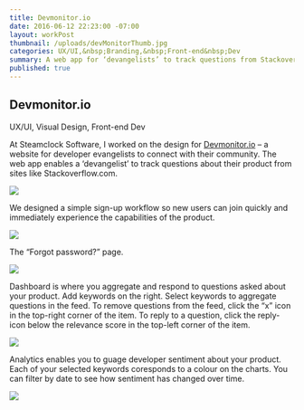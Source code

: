 ```yaml
---
title: Devmonitor.io
date: 2016-06-12 22:23:00 -07:00
layout: workPost
thumbnail: /uploads/devMonitorThumb.jpg
categories: UX/UI,&nbsp;Branding,&nbsp;Front-end&nbsp;Dev
summary: A web app for ‘devangelists’ to track questions from Stackoverflow.
published: true
---
```

<article>
	<div class="vh-100 dt w-100 bg-black pt5 pb6 ph4 bb b--black-10" style="background:url(/uploads/devMonitorCover.jpg) no-repeat center; background-size: cover;">
    	<div class="dtc v-mid">
      		<h1 class="f2 f2-m f-subheadline-l measure lh-title fw1 mb0">Devmonitor.io</h1>
      		<p class="measure f6 f5-ns lh-copy i">UX/UI, Visual Design, Front-end Dev</p>
    	</div>
	</div>

<div class="cf">
    <div class="fl w-100 w-40-l f5 f4-ns f4-l lh-copy">
    	<p class="pa3 pa4-ns mv0">At Steamclock Software, I worked on the design for <a href="http://www.devmonitor.io/" target="_blank">Devmonitor.io</a> – a website for developer evangelists to connect with their community. The web app enables a ‘devangelist’ to track questions about their product from sites like Stackoverflow.com.</p>
	</div>
	<div class="fl w-100 w-60-l pr4-l">
		<img class="w-100 mt4-l ba b--black-10" src="/uploads/devMonitor1.jpg"/>
	</div>
</div>

<div class="cf">
    <div class="fl w-100 w-40-l f5 f4-ns f4-l lh-copy">
    	<p class="pa3 pa4-ns mv0">We designed a simple sign-up workflow so new users can join quickly and immediately experience the capabilities of the product.</p>
	</div>
	<div class="fl w-100 w-60-l pr4-l">
		<img class="w-100 mt4-l ba b--black-10" src="/uploads/devMonitor2.jpg"/>
	</div>
</div>

<div class="cf">
    <div class="fl w-100 w-40-l f5 f4-ns f4-l lh-copy">
    	<p class="pa3 pa4-ns mv0">The “Forgot password?” page.</p>
	</div>
	<div class="fl w-100 w-60-l pr4-l">
		<img class="w-100 mt4-l ba b--black-10" src="/uploads/devMonitor3.jpg"/>
	</div>
</div>

<div class="cf">
    <div class="fl w-100 w-40-l f5 f4-ns f4-l lh-copy">
    	<p class="pa3 pa4-ns mv0">Dashboard is where you aggregate and respond to questions asked about your product. Add keywords on the right. Select keywords to aggregate questions in the feed. To remove questions from the feed, click the “x” icon in the top-right corner of the item. To reply to a question, click the reply-icon below the relevance score in the top-left corner of the item.</p>
	</div>
	<div class="fl w-100 w-60-l pr4-l">
		<img class="w-100 mt4-l ba b--black-10" src="/uploads/devMonitor4.jpg"/>
	</div>
</div>

<div class="cf mb4">
    <div class="fl w-100 w-40-l f5 f4-ns f4-l lh-copy">
    	<p class="pa3 pa4-ns mv0">Analytics enables you to guage developer sentiment about your product. Each of your selected keywords coresponds to a colour on the charts. You can filter by date to see how sentiment has changed over time.</p>
	</div>
	<div class="fl w-100 w-60-l pr4-l">
		<img class="w-100 mt4-l ba b--black-10" src="/uploads/devMonitor5.jpg"/>
	</div>
</div>
</article>